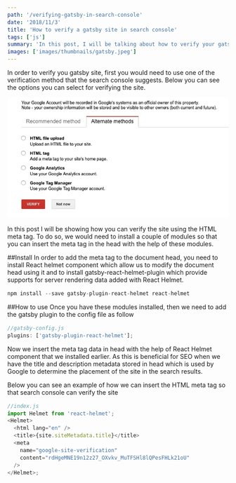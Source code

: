 ```yaml
---
path: '/verifying-gatsby-in-search-console'
date: '2018/11/3'
title: 'How to verify a gatsby site in search console'
tags: ['js']
summary: 'In this post, I will be talking about how to verify your gatsby site in the search console'
images: ['images/thumbnails/gatsby.jpeg']
---
```


In order to verify you gatsby site, first you would need to use one of the verification method that the search console suggests. Below you can see the options you can select for verifying the site.

![](./search-console.jpg)

In this post I will be showing how you can verify the site using the HTML meta tag. To do so, we would need to install a couple of modules so that you can insert the meta tag in the head with the help of these modules.

##Install
In order to add the meta tag to the document head, you need to install React helmet component which allow us to modify the document head using it and to install gatsby-react-helmet-plugin which provide supports for server rendering data added with React Helmet.

```javascript
npm install --save gatsby-plugin-react-helmet react-helmet
```

##How to use
Once you have these modules installed, then we need to add the gatsby plugin to the config file as follow

```javascript
//gatsby-config.js
plugins: ['gatsby-plugin-react-helmet'];
```

Now we insert the meta tag data in head with the help of React Helmet component that we installed earlier. As this is beneficial for SEO when we have the title and description metadata stored in head which is used by Google to determine the placement of the site in the search results.

Below you can see an example of how we can insert the HTML meta tag so that search console can verify the site

```javascript
//index.js
import Helmet from 'react-helmet';
<Helmet>
  <html lang="en" />
  <title>{site.siteMetadata.title}</title>
  <meta
    name="google-site-verification"
    content="rdHgeMNE19n12z27_OXvkv_MuTFSHl8lQPesFHLk21oU"
  />
</Helmet>;
```
